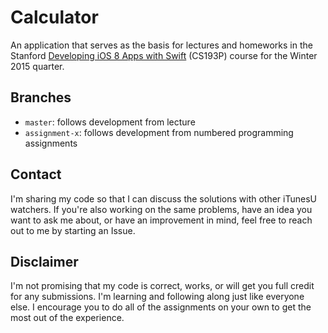 # Calculator

An application that serves as the basis for lectures and homeworks in the Stanford [Developing iOS 8
Apps with Swift](https://itunes.apple.com/us/course/developing-ios-8-apps-swift/id961180099)
(CS193P) course for the Winter 2015 quarter.

## Branches

*  `master`: follows development from lecture
*  `assignment-x`: follows development from numbered programming assignments

## Contact

I'm sharing my code so that I can discuss the solutions with other iTunesU watchers. If you're also
working on the same problems, have an idea you want to ask me about, or have an improvement in mind,
feel free to reach out to me by starting an Issue.

## Disclaimer

I'm not promising that my code is correct, works, or will get you full credit for any
submissions. I'm learning and following along just like everyone else. I encourage you to do all
of the assignments on your own to get the most out of the experience.